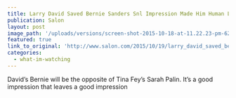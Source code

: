 ```yaml
---
title: Larry David Saved Bernie Sanders Snl Impression Made Him Human Likable  After a Rough Debate With Hillary Clinton
publication: Salon
layout: post
image_path: '/uploads/versions/screen-shot-2015-10-18-at-11.22.23-pm-620x412---x----620-412x---.png'
featured: true
link_to_original: 'http://www.salon.com/2015/10/19/larry_david_saved_bernie_sanders_snl_impression_made_him_human_likable_after_a_rough_debate_with_hillary_clinton/'
categories:
  - what-im-watching
---
```

David’s Bernie will be the opposite of Tina Fey’s Sarah Palin. It’s a good impression that leaves a good impression